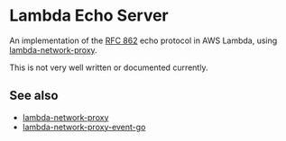 # Lambda Echo Server

An implementation of the [RFC 862](https://datatracker.ietf.org/doc/html/rfc862) echo protocol in AWS Lambda,
using [lambda-network-proxy](https://github.com/dacut/lambda-network-proxy).

This is not very well written or documented currently.

## See also

* [lambda-network-proxy](https://github.com/dacut/lambda-network-proxy)
* [lambda-network-proxy-event-go](https://github.com/dacut/lambda-network-proxy-event-go)
